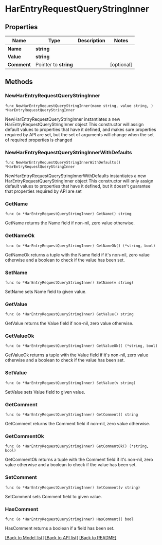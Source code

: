 # HarEntryRequestQueryStringInner

## Properties

Name | Type | Description | Notes
------------ | ------------- | ------------- | -------------
**Name** | **string** |  | 
**Value** | **string** |  | 
**Comment** | Pointer to **string** |  | [optional] 

## Methods

### NewHarEntryRequestQueryStringInner

`func NewHarEntryRequestQueryStringInner(name string, value string, ) *HarEntryRequestQueryStringInner`

NewHarEntryRequestQueryStringInner instantiates a new HarEntryRequestQueryStringInner object
This constructor will assign default values to properties that have it defined,
and makes sure properties required by API are set, but the set of arguments
will change when the set of required properties is changed

### NewHarEntryRequestQueryStringInnerWithDefaults

`func NewHarEntryRequestQueryStringInnerWithDefaults() *HarEntryRequestQueryStringInner`

NewHarEntryRequestQueryStringInnerWithDefaults instantiates a new HarEntryRequestQueryStringInner object
This constructor will only assign default values to properties that have it defined,
but it doesn't guarantee that properties required by API are set

### GetName

`func (o *HarEntryRequestQueryStringInner) GetName() string`

GetName returns the Name field if non-nil, zero value otherwise.

### GetNameOk

`func (o *HarEntryRequestQueryStringInner) GetNameOk() (*string, bool)`

GetNameOk returns a tuple with the Name field if it's non-nil, zero value otherwise
and a boolean to check if the value has been set.

### SetName

`func (o *HarEntryRequestQueryStringInner) SetName(v string)`

SetName sets Name field to given value.


### GetValue

`func (o *HarEntryRequestQueryStringInner) GetValue() string`

GetValue returns the Value field if non-nil, zero value otherwise.

### GetValueOk

`func (o *HarEntryRequestQueryStringInner) GetValueOk() (*string, bool)`

GetValueOk returns a tuple with the Value field if it's non-nil, zero value otherwise
and a boolean to check if the value has been set.

### SetValue

`func (o *HarEntryRequestQueryStringInner) SetValue(v string)`

SetValue sets Value field to given value.


### GetComment

`func (o *HarEntryRequestQueryStringInner) GetComment() string`

GetComment returns the Comment field if non-nil, zero value otherwise.

### GetCommentOk

`func (o *HarEntryRequestQueryStringInner) GetCommentOk() (*string, bool)`

GetCommentOk returns a tuple with the Comment field if it's non-nil, zero value otherwise
and a boolean to check if the value has been set.

### SetComment

`func (o *HarEntryRequestQueryStringInner) SetComment(v string)`

SetComment sets Comment field to given value.

### HasComment

`func (o *HarEntryRequestQueryStringInner) HasComment() bool`

HasComment returns a boolean if a field has been set.


[[Back to Model list]](../README.md#documentation-for-models) [[Back to API list]](../README.md#documentation-for-api-endpoints) [[Back to README]](../README.md)


